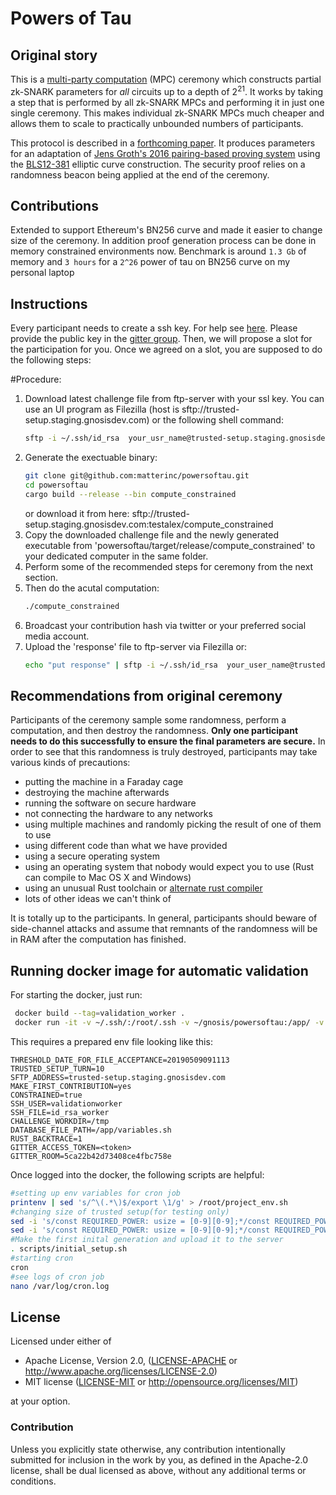 # Powers of Tau

## Original story

This is a [multi-party computation](https://en.wikipedia.org/wiki/Secure_multi-party_computation) (MPC) ceremony which constructs partial zk-SNARK parameters for _all_ circuits up to a depth of 2<sup>21</sup>. It works by taking a step that is performed by all zk-SNARK MPCs and performing it in just one single ceremony. This makes individual zk-SNARK MPCs much cheaper and allows them to scale to practically unbounded numbers of participants.

This protocol is described in a [forthcoming paper](https://eprint.iacr.org/2017/1050). It produces parameters for an adaptation of [Jens Groth's 2016 pairing-based proving system](https://eprint.iacr.org/2016/260) using the [BLS12-381](https://github.com/ebfull/pairing/tree/master/src/bls12_381) elliptic curve construction. The security proof relies on a randomness beacon being applied at the end of the ceremony.

## Contributions

Extended to support Ethereum's BN256 curve and made it easier to change size of the ceremony. In addition proof generation process can be done in memory constrained environments now. Benchmark is around `1.3 Gb` of memory and `3 hours` for a `2^26` power of tau on BN256 curve on my personal laptop

## Instructions

Every participant needs to create a ssh key. For help see [here](https://confluence.atlassian.com/bitbucketserver/creating-ssh-keys-776639788.html). Please provide the public key in the [gitter group](https://gitter.im/Trusted_setup_for_SNAPPS/community). Then, we will propose a slot for the participation for you. Once we agreed on a slot, you are supposed to do the following steps:

#Procedure:

1. Download latest challenge file from ftp-server with your ssl key.
	You can use an UI program as Filezilla (host is sftp://trusted-setup.staging.gnosisdev.com) or the following shell command:
	```bash
	sftp -i ~/.ssh/id_rsa  your_usr_name@trusted-setup.staging.gnosisdev.com:challenges/challenge
	```
2. Generate the exectuable binary:
	```bash
	git clone git@github.com:matterinc/powersoftau.git
	cd powersoftau
	cargo build --release --bin compute_constrained
	```
	or download it from here:
	sftp://trusted-setup.staging.gnosisdev.com:testalex/compute_constrained
3. Copy the downloaded challenge file and the newly generated executable from 'powersoftau/target/release/compute_constrained' to your dedicated computer in the same folder.	
4. Perform some of the recommended steps for ceremony from the next section.
5. Then do the acutal computation:
	```bash
	./compute_constrained
	```
6. Broadcast your contribution hash via twitter or your preferred social media account. 
7. Upload the 'response' file to ftp-server via Filezilla or:
	```bash
	echo "put response" | sftp -i ~/.ssh/id_rsa  your_user_name@trusted-setup.gnosis.pm:your_user_name
	```  

## Recommendations from original ceremony

Participants of the ceremony sample some randomness, perform a computation, and then destroy the randomness. **Only one participant needs to do this successfully to ensure the final parameters are secure.** In order to see that this randomness is truly destroyed, participants may take various kinds of precautions:

* putting the machine in a Faraday cage
* destroying the machine afterwards
* running the software on secure hardware
* not connecting the hardware to any networks
* using multiple machines and randomly picking the result of one of them to use
* using different code than what we have provided
* using a secure operating system
* using an operating system that nobody would expect you to use (Rust can compile to Mac OS X and Windows)
* using an unusual Rust toolchain or [alternate rust compiler](https://github.com/thepowersgang/mrustc)
* lots of other ideas we can't think of

It is totally up to the participants. In general, participants should beware of side-channel attacks and assume that remnants of the randomness will be in RAM after the computation has finished.

## Running docker image for automatic validation 

For starting the docker, just run:
```bash
 docker build --tag=validation_worker .
 docker run -it -v ~/.ssh/:/root/.ssh -v ~/gnosis/powersoftau:/app/ -v ~/gnosis/powersoftau/tmp:/tmp --env-file ./variables.sh validation_worker bash
```
This requires a prepared env file looking like this:
```
THRESHOLD_DATE_FOR_FILE_ACCEPTANCE=20190509091113
TRUSTED_SETUP_TURN=10
SFTP_ADDRESS=trusted-setup.staging.gnosisdev.com
MAKE_FIRST_CONTRIBUTION=yes
CONSTRAINED=true
SSH_USER=validationworker
SSH_FILE=id_rsa_worker
CHALLENGE_WORKDIR=/tmp
DATABASE_FILE_PATH=/app/variables.sh
RUST_BACKTRACE=1
GITTER_ACCESS_TOKEN=<token>
GITTER_ROOM=5ca22b42d73408ce4fbc758e
```

Once logged into the docker, the following scripts are helpful:
```bash
#setting up env variables for cron job
printenv | sed 's/^\(.*\)$/export \1/g' > /root/project_env.sh
#changing size of trusted setup(for testing only)
sed -i 's/const REQUIRED_POWER: usize = [0-9][0-9];*/const REQUIRED_POWER: usize = 8;/g' /app/src/bn256/mod.rs
sed -i 's/const REQUIRED_POWER: usize = [0-9][0-9];*/const REQUIRED_POWER: usize = 8;/g' /app/src/small_bn256/mod.rs
#Make the first inital generation and upload it to the server
. scripts/initial_setup.sh 
#starting cron
cron
#see logs of cron job
nano /var/log/cron.log
```


## License

Licensed under either of

 * Apache License, Version 2.0, ([LICENSE-APACHE](LICENSE-APACHE) or http://www.apache.org/licenses/LICENSE-2.0)
 * MIT license ([LICENSE-MIT](LICENSE-MIT) or http://opensource.org/licenses/MIT)

at your option.

### Contribution

Unless you explicitly state otherwise, any contribution intentionally
submitted for inclusion in the work by you, as defined in the Apache-2.0
license, shall be dual licensed as above, without any additional terms or
conditions.
